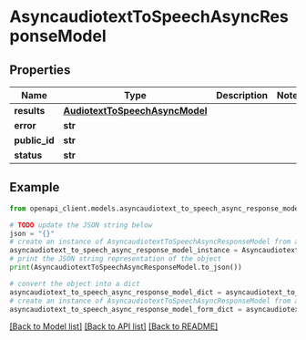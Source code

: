# AsyncaudiotextToSpeechAsyncResponseModel


## Properties

Name | Type | Description | Notes
------------ | ------------- | ------------- | -------------
**results** | [**AudiotextToSpeechAsyncModel**](AudiotextToSpeechAsyncModel.md) |  | 
**error** | **str** |  | 
**public_id** | **str** |  | 
**status** | **str** |  | 

## Example

```python
from openapi_client.models.asyncaudiotext_to_speech_async_response_model import AsyncaudiotextToSpeechAsyncResponseModel

# TODO update the JSON string below
json = "{}"
# create an instance of AsyncaudiotextToSpeechAsyncResponseModel from a JSON string
asyncaudiotext_to_speech_async_response_model_instance = AsyncaudiotextToSpeechAsyncResponseModel.from_json(json)
# print the JSON string representation of the object
print(AsyncaudiotextToSpeechAsyncResponseModel.to_json())

# convert the object into a dict
asyncaudiotext_to_speech_async_response_model_dict = asyncaudiotext_to_speech_async_response_model_instance.to_dict()
# create an instance of AsyncaudiotextToSpeechAsyncResponseModel from a dict
asyncaudiotext_to_speech_async_response_model_form_dict = asyncaudiotext_to_speech_async_response_model.from_dict(asyncaudiotext_to_speech_async_response_model_dict)
```
[[Back to Model list]](../README.md#documentation-for-models) [[Back to API list]](../README.md#documentation-for-api-endpoints) [[Back to README]](../README.md)


